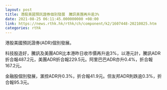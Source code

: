 ```yaml
---
layout: post
title: 港股美國預託證券個別發展　騰訊美團再升逾3%
date: 2021-08-25 06:11:45.000000000 +08:00
link: https://news.rthk.hk/rthk/ch/component/k2/1607448-20210825.htm
categories: rthk
---
```


港股美國預託證券(ADR)個別發展。

科技股造好，騰訊及美團ADR比本港昨日收市價再升逾3%，以港元計，騰訊ADR折合報487.2元，美團ADR折合報229.5元。阿里巴巴ADR亦升0.4%，折合報167.2元。

金融股個別發展，滙控ADR升0.3%，折合報41.9元。但友邦ADR則跌逾0.3%，折合報95.3元。
